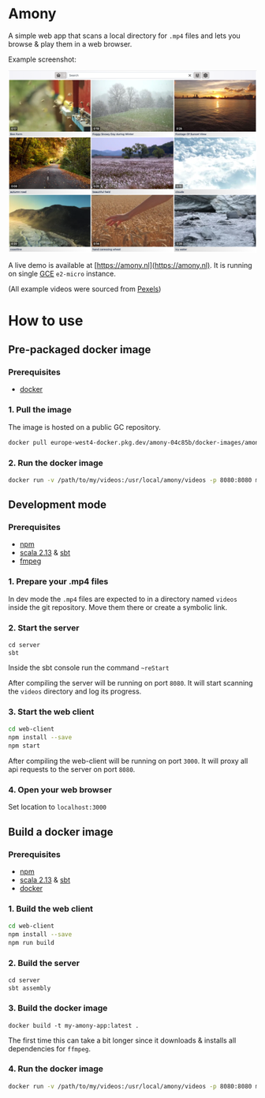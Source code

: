 # Amony

A simple web app that scans a local directory for `.mp4` files and lets you browse & play them in a web browser.

Example screenshot:

![](docs/screenshot-2021-08-27.png)

A live demo is available at [https://amony.nl](https://amony.nl). It is running on single [GCE](https://cloud.google.com/compute/) `e2-micro` instance.

(All example videos were sourced from [Pexels](https://www.pexels.com))

# How to use

## Pre-packaged docker image

### Prerequisites
- [docker](https://www.docker.com/get-started)

### 1. Pull the image

The image is hosted on a public GC repository.

```bash
docker pull europe-west4-docker.pkg.dev/amony-04c85b/docker-images/amony/app:latest
```

### 2. Run the docker image

```bash
docker run -v /path/to/my/videos:/usr/local/amony/videos -p 8080:8080 my-amony-app:latest
```

## Development mode

### Prerequisites
- [npm](https://docs.npmjs.com/downloading-and-installing-node-js-and-npm)
- [scala 2.13](https://scala-lang.org/) & [sbt](https://www.scala-sbt.org/)
- [fmpeg](https://ffmpeg.org/)

### 1. Prepare your .mp4 files

In dev mode the `.mp4` files are expected to in a directory named `videos` inside the git repository. Move them there or create a symbolic link.

### 2. Start the server
```
cd server
sbt
```

Inside the sbt console run the command `~reStart`

After compiling the server will be running on port `8080`. It will start scanning the `videos` directory and log its progress.

### 3. Start the web client
```bash
cd web-client
npm install --save
npm start
```

After compiling the web-client will be running on port `3000`. It will proxy all api requests to the server on port `8080`.

### 4. Open your web browser

Set location to `localhost:3000`


## Build a docker image

### Prerequisites

- [npm](https://docs.npmjs.com/downloading-and-installing-node-js-and-npm)
- [scala 2.13](https://scala-lang.org/) & [sbt](https://www.scala-sbt.org/)
- [docker](https://www.docker.com/get-started)

### 1. Build the web client

```bash
cd web-client
npm install --save
npm run build
```

### 2. Build the server

```
cd server
sbt assembly
```

### 3. Build the docker image

```
docker build -t my-amony-app:latest .
```

The first time this can take a bit longer since it downloads & installs all dependencies for `ffmpeg`.

### 4. Run the docker image

```bash
docker run -v /path/to/my/videos:/usr/local/amony/videos -p 8080:8080 my-amony-app:latest
```

